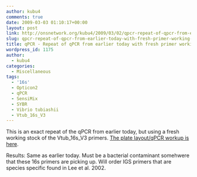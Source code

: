 ```yaml
---
author: kubu4
comments: true
date: 2009-03-03 01:10:17+00:00
layout: post
link: http://onsnetwork.org/kubu4/2009/03/02/qpcr-repeat-of-qpcr-from-earlier-today-with-fresh-primer-working-stocks/
slug: qpcr-repeat-of-qpcr-from-earlier-today-with-fresh-primer-working-stocks
title: qPCR - Repeat of qPCR from earlier today with fresh primer working stocks
wordpress_id: 1175
author:
  - kubu4
categories:
  - Miscellaneous
tags:
  - '16s'
  - Opticon2
  - qPCR
  - SensiMix
  - SYBR
  - Vibrio tubiashii
  - Vtub_16s_V3
---
```


This is an exact repeat of the qPCR from earlier today, but using a fresh working stock of the Vtub_16s_V3 primers. [The plate layout/qPCR workup is here](http://eagle.fish.washington.edu/Arabidopsis/Notebook%20Workup%20Files/20090302-2.jpg).

Results: Same as earlier today. Must be a bacterial contaminant somehwere that these 16s primers are picking up. Will order IGS primers that are species specific found in Lee et al. 2002.
